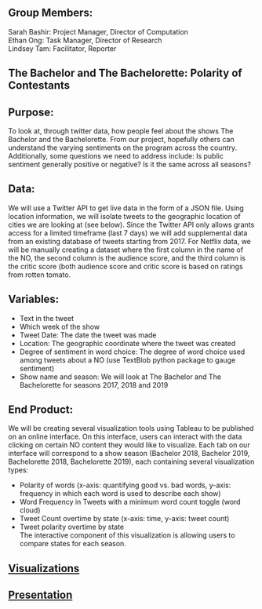## Group Members: 
Sarah Bashir: Project Manager, Director of Computation</br>
Ethan Ong:  Task Manager, Director of Research</br>
Lindsey Tam:  Facilitator, Reporter</br>

## The Bachelor and The Bachelorette: Polarity of Contestants

## Purpose: 
To look at, through twitter data, how people feel about the shows The Bachelor and the Bachelorette. From our project, hopefully others can understand the varying sentiments on the program across the country. Additionally, some questions we need to address include: Is public sentiment generally positive or negative? Is it the same across all seasons?

## Data: 
We will use a Twitter API to get live data in the form of a JSON file. Using location information, we will isolate tweets to the geographic location of cities we are looking at (see below). Since the Twitter API only allows grants access for a limited timeframe (last 7 days) we will add supplemental data from an existing database of tweets starting from 2017. For Netflix data, we will be manually creating a dataset where the first column in the name of the NO, the second column is the audience score, and the third column is the critic score (both audience score and critic score is based on ratings from rotten tomato.  </br>
  
## Variables: 
* Text in the tweet</br>
* Which week of the show </br>
* Tweet Date: The date the tweet was made   </br>
* Location: The geographic coordinate where the tweet was created </br>
* Degree of sentiment in word choice: The degree of word choice used among tweets about a NO (use TextBlob python package to gauge sentiment) </br>
* Show name and season: We will look at The Bachelor and The Bachelorette for seasons 2017, 2018 and 2019

## End Product: 
We will be creating several visualization tools using Tableau to be published on an online interface. On this interface, users can interact with the data clicking on certain NO content they would like to visualize. Each tab on our interface will correspond to a show season (Bachelor 2018, Bachelor 2019, Bachelorette 2018, Bachelorette 2019), each containing several visualization types:</br>
* Polarity of words (x-axis: quantifying good vs. bad words, y-axis: frequency in which each word is used to describe each show) </br>
* Word Frequency in Tweets with a minimum word count toggle (word cloud) </br>
* Tweet Count overtime by state (x-axis: time, y-axis: tweet count) </br>
* Tweet polarity overtime by state </br>
The interactive component of this visualization is allowing users to compare states for each season. 

## [Visualizations](https://public.tableau.com/profile/ethan3912#!/vizhome/TheBacheloretteVisualizations/Dashboard1)

## [Presentation](https://docs.google.com/presentation/d/1mfcvImn5GgrcHtwYciTLc-ISpG-GQpaUUMz6bmIvX64/edit?usp=sharing)
